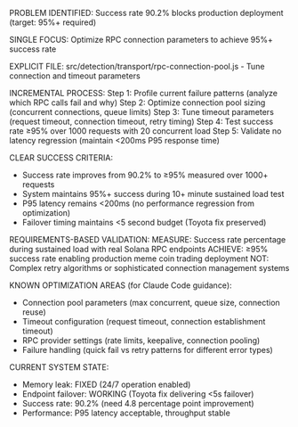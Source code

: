PROBLEM IDENTIFIED: Success rate 90.2% blocks production deployment (target: 95%+ required)

SINGLE FOCUS: Optimize RPC connection parameters to achieve 95%+ success rate

EXPLICIT FILE: src/detection/transport/rpc-connection-pool.js - Tune connection and timeout parameters

INCREMENTAL PROCESS:
Step 1: Profile current failure patterns (analyze which RPC calls fail and why)
Step 2: Optimize connection pool sizing (concurrent connections, queue limits)
Step 3: Tune timeout parameters (request timeout, connection timeout, retry timing)
Step 4: Test success rate ≥95% over 1000 requests with 20 concurrent load
Step 5: Validate no latency regression (maintain <200ms P95 response time)

CLEAR SUCCESS CRITERIA:
- Success rate improves from 90.2% to ≥95% measured over 1000+ requests
- System maintains 95%+ success during 10+ minute sustained load test
- P95 latency remains <200ms (no performance regression from optimization)
- Failover timing maintains <5 second budget (Toyota fix preserved)

REQUIREMENTS-BASED VALIDATION:
MEASURE: Success rate percentage during sustained load with real Solana RPC endpoints
ACHIEVE: ≥95% success rate enabling production meme coin trading deployment
NOT: Complex retry algorithms or sophisticated connection management systems

KNOWN OPTIMIZATION AREAS (for Claude Code guidance):
- Connection pool parameters (max concurrent, queue size, connection reuse)
- Timeout configuration (request timeout, connection establishment timeout)
- RPC provider settings (rate limits, keepalive, connection pooling)
- Failure handling (quick fail vs retry patterns for different error types)

CURRENT SYSTEM STATE:
- Memory leak: FIXED (24/7 operation enabled)
- Endpoint failover: WORKING (Toyota fix delivering <5s failover)
- Success rate: 90.2% (need 4.8 percentage point improvement)
- Performance: P95 latency acceptable, throughput stable